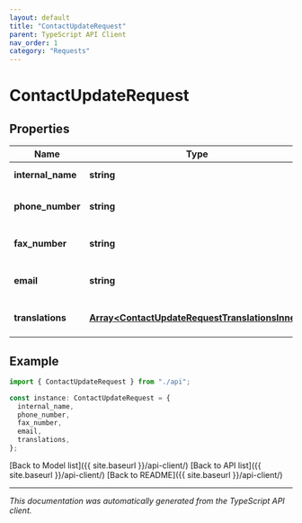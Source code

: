 ```yaml
---
layout: default
title: "ContactUpdateRequest"
parent: TypeScript API Client
nav_order: 1
category: "Requests"
---
```


# ContactUpdateRequest

## Properties

| Name              | Type                                                                                               | Description | Notes                             |
| ----------------- | -------------------------------------------------------------------------------------------------- | ----------- | --------------------------------- |
| **internal_name** | **string**                                                                                         |             | [default to undefined]            |
| **phone_number**  | **string**                                                                                         |             | [optional] [default to undefined] |
| **fax_number**    | **string**                                                                                         |             | [optional] [default to undefined] |
| **email**         | **string**                                                                                         |             | [optional] [default to undefined] |
| **translations**  | [**Array&lt;ContactUpdateRequestTranslationsInner&gt;**](ContactUpdateRequestTranslationsInner.md) |             | [optional] [default to undefined] |

## Example

```typescript
import { ContactUpdateRequest } from "./api";

const instance: ContactUpdateRequest = {
  internal_name,
  phone_number,
  fax_number,
  email,
  translations,
};
```

[Back to Model list]({{ site.baseurl }}/api-client/) [Back to API list]({{ site.baseurl }}/api-client/) [Back to README]({{ site.baseurl }}/api-client/)

---

_This documentation was automatically generated from the TypeScript API client._
